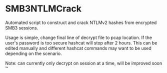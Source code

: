 # SMB3NTLMCrack
Automated script to construct and crack NTLMv2 hashes from encrypted SMB3 sessions.


Usage is simple, change final line of decrypt file to pcap location. If the user's password is too secure hashcat will stop after
2 hours. This can be edited manually and different hashcat commands may want to be used depending on the scenario.

Note: can currently only decrypt on session at a time, will be improved soon ™️
